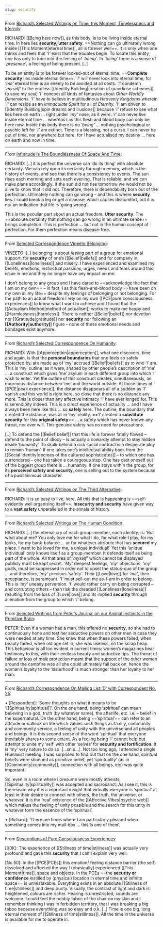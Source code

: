```yaml
---
slug: security
---
```


From [Richard’s Selected Writings on Time: this Moment, Timelessness and Eternity](http://www.actualfreedom.com.au/richard/selectedwriting/sw-time.htm)

RICHARD: [[Being here now]], as this body, is to be living inside eternal time. In here lies **security, utter safety**. ==Nothing can go ultimately wrong inside [[This Moment|eternal time]], all is forever well==. It is only when one thinks and feels that _‘I’_ exist that the troubles begin. To locate this entity, one has only to tune into the feeling of _‘being’_. In _‘being’_ there is a sense of _‘presence’_, a feeling of being present. [..]

To be an entity is to be forever locked-out of eternal time. ==**Complete security** lies inside eternal time==. _‘I’_ will never look into eternal time; for _‘me’_ eternal time is an enemy to be avoided at all costs. _‘I’_ condemn _‘myself’_ to the endless [[Identity Building|creation of grandiose schemes]] to save my _soul_; _‘I’_ concoct all kinds of fantasies about _Other-Worldly Dimensions. ‘I’_ have to believe in multitudinous _Heavenly Kingdoms_ wherein _‘I’_ can reside as an _Immaculate Spirit_ for all of _Eternity. ‘I’_ am driven to [[Identity Building|spin dreams and illusions]] because _‘I’_ refuse to see what lies here on earth ... right under _‘my’_ nose, as it were. _‘I’_ can never live inside eternal time … whereas I as this flesh and blood body can only be here now. Inside this body there is no _‘being’_ … nothing psychological or psychic left for _‘I’_ am extinct. Time is a blessing, not a curse. I can never be out of time, nor anywhere but here, for I have actualised my destiny … here on earth and now in time.

---

From [Infinitude Is The Boundlessness Of Space And Time](http://www.actualfreedom.com.au/richard/audiotapeddialogues/infinitudeistheboundlessness.htm):

RICHARD: [..] it is perfect the universe can ‘do its thing’ with absolute certainty. We can rely upon its certainty through memory, which is the history of events, and see that there is a consistency to events. The sun rises each morning and sets each evening. That is reliable, and we can make plans accordingly. If the sun did not rise tomorrow we would not be alive to know that it did not. Therefore, there is dependability born out of the perfection. Ultimately nothing can go wrong – and this is where **security** lies. I could break a leg or get a disease, which causes discomfort, but it is not an indication that life is ‘going wrong’.

This is the peculiar part about an actual freedom. **Utter security**. The ==absolute certainty that nothing can go wrong in an ultimate sense== brings completion. This is perfection ... but not in the human concept of perfection. For them perfection means disease-free.

---

From [Selected Correspondence Vineeto Belonging](http://actualfreedom.com.au/actualism/vineeto/selected-correspondence/corr-belonging.htm):

VINEETO: [..] belonging is about _feeling_ part of a group for emotional support, for **security** of one’s [[Belief|beliefs]] and for company in [[Loneliness|loneliness]] and misery. I have experienced and examined my beliefs, emotions, instinctual passions, urges, needs and fears around this issue in me and they no longer have any impact on me.

I don’t belong to any group and I have dared to ==acknowledge the fact that I am on my own== – in fact, I as this flesh-and-blood body ==have been on my own all my life== despite my feelings of belonging or not belonging. For the path to an actual freedom I rely on my own [[PCE|pure consciousness experiences]] to know what I want to achieve and I found that the [[Actualism Method|method of actualism]] works to make me happy and [[Harmlessness|harmless]]. There is neither [[Belief|belief]] nor devotion nor [[Gratitude|gratitude]] nor **security** nor following an **[[Authority|authority]]** figure – none of these emotional needs and bondages exist anymore.

---

From [Richard’s Selected Correspondence On Humanity](http://actualfreedom.com.au/richard/selectedcorrespondence/sc-humanity.htm):

RICHARD: With [[Apperception|apperception]], what one discovers, time and again, is that the **personal boundaries** that one feels so safely protected by, are made up of ‘my’ accrued [[Belief|beliefs]] as to who ‘I’ am. This is ‘my’ outline, as it were, shaped by other people’s description of ‘me’ ... a construct which gives ‘me’ asylum in each different group into which ‘I’ wish to enter. Yet the outline of this construct creates, simultaneously, an enormous distance between ‘me’ and the world outside. At those times of [[PCE|peak experience]], the distance disappears all of a sudden as ‘I’ vanish and this world is right here, so close that there is no distance any more. This is closer than any affective intimacy ‘I’ have ever longed for. This is serendipity indeed. This is a direct experience of actuality ... and I have always been here like this ... so **safely** here. The outline, the boundary that created the distance, was all in ‘my’ reality. ==‘I’ created a **substitute security** for this **original safety**== ... a safety which has never known any threat, nor ever will. This genuine safety has no need for precautions.

[..] To defend the [[Belief|belief]] that this life is forever fatally flawed – defend to the point of idiocy – is actually a cowardly attempt to stay hidden inside ‘humanity’. To skulk behind a sick social contract is a desperate ploy to remain ‘human’. If one takes one’s intellectual ability back from the [[Social Identity|decrees of the cultured sophisticates]] – to which one has surrendered – one has taken a courageous step. One has cast oneself out of the biggest group there is ... humanity. If one stays within the group, for its **perceived safety and security**, one is selling out to the system because of a pusillanimous character.

---

From [Richard’s Selected Writings on The Third Alternative](http://actualfreedom.com.au/richard/selectedwriting/sw-thirdalternative.htm):

RICHARD: It is so easy to live, here. All this that is happening is ==self-evidently well organising itself==. **Insecurity and security** have given way to a **vast safety** unparalleled in the annals of history.

---

From [Richard’s Selected Writings on The Human Condition](http://actualfreedom.com.au/richard/selectedwriting/sw-humancondition.htm):

RICHARD: [..] the eternal cry of each group-member, each _identity,_ is: ‘But what about me? You only love me for what I do, for what role I play, for my looks, for my bank-balance ... or for whatever attribute that has **secured** my place. I want to be loved for me, a unique individual!’ Yet this ‘unique individual’ only knows itself as a group-member. It defends itself as being part of the whole. All that area of _‘myself’_ which cannot be displayed publicly must be kept secret. _‘My’_ deepest feelings, _‘my’_ objections, _‘my’_ goals, must be suppressed in order not to upset the status-quo of the group ... and therefore, _‘my’_ precious ‘safety’. Their [[Love|love]] for _‘me’_, their acceptance, is paramount. _‘I’_ must sell-out me as-I-am in order to belong. This is _‘my’_ uneasy perversion. _‘I’_ would rather carry on being corrupted – and corrupting others – than risk the dreaded [[Loneliness|loneliness]] resulting from the loss of [[Love|love]] and its implied **security** through alienation from the group to which _‘I’_ belong.

---


From [Selected Writings from Peter’s Journal on our Animal Instincts in the Primitive Brain](http://actualfreedom.com.au/actualism/peter/selected-writings/instincts.htm):

PETER: Even if a woman had a man, this offered no **security**, so she had to continuously hone and test her seductive powers on other men in case they were needed at any time. She knew that when these powers failed, when beauty faded, when old age set in, she was useless, on the scrap heap. This behaviour is all too evident in current times: women’s magazines bear testimony to this, with their endless beauty and seductive tips. The threat of failure or loss of male protection meant that the support of the other women around the campfire was all she could ultimately fall back on; hence the woman’s loyalty to the ‘sisterhood’ is much stronger than her loyalty to her man.

---

From [Richard’s Correspondence On Mailing List ‘D’ with Correspondent No. 25](http://www.actualfreedom.com.au/richard/listdcorrespondence/listd25.htm):

• [Respondent]: ‘Some thoughts on what it means to be ‘[[Spirituality|spiritual]]’. On the one hand, being ‘spiritual’ can mean believing in a god, truth (by whatever name), the afterlife, etc. i.e. – belief in the supernatural. On the other hand, being ==‘spiritual’== can refer to an attitude or outlook on life which values such things as family, community and community service, a feeling of unity with the universe and all peoples and beings. It is this second sense of the word ‘spiritual’ that everyone inevitably shares to some extent. As a feeling being ‘I’ cannot help but attempt to unite my ‘self’ with other ‘selves’ for **security and fortification**. It is ‘my’ very nature to do so. [...snip...]. Not too long ago, I attended a single Humanist meeting. I was surprised to find out that on the one hand, spiritual beliefs were shunned as primitive belief, yet ‘spirituality’ (as in [[Community|community]], connection with all beings, etc) was quite important.

So, even in a room where I presume were mostly atheists, [[Spirituality|spirituality]] was accepted and sacrosanct. As I see it, this is the reason why it is a important insight that virtually everyone is ‘spiritual’ at least in their desire to connect with others, the truth, the universe, or whatever. It is the ‘real’ existence of the [[Affective Vibes|psychic web]] which makes the feeling of unity possible and the search for this unity in whatever form the essence of the ‘spiritual’.

• [Richard]: ‘There are times where I am particularly pleased when something comes into my mail-box ... this is one of them’.

---

From [Descriptions of Pure Consciousness Experiences](http://actualfreedom.com.au/actualism/others/corr-pce.htm):

[00K]: The experience of [[Stillness of time|stillness]] was actually very profound and gave this **security** that I can’t explain very well.

[No.50]: In the [[PCE|PCEs]] this emotion/ feeling distance barrier (the self) dissolved and affected the way I (physically) experienced [[This Moment|time]], space and objects. In the PCEs ==the **security or confidence** instilled by (physical) location in eternal time and infinite space== is unmistakable. Everything exists in an absolute [[Stillness of time|stillness]] and deep purity. Visually, the contrast of light and dark is heightened, colours are richer. Hearing is unrestricted, sounds are welcome. I could feel the nubbly fabric of the chair on my skin and I remember thinking I was in forbidden territory, that I was breaking a big taboo because everything was so easy and o.k. [..] Time is one big, long eternal moment of [[Stillness of time|stillness]]. All the time in the universe is available for me to operate in.
